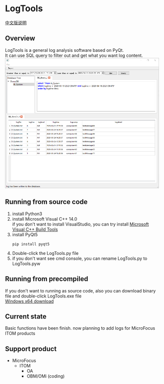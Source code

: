 # LogTools
[中文版说明](https://github.com/XOB-CN/LogTools/blob/master/README_CN.md)
## Overview
LogTools is a general log analysis software based on PyQt.  
It can use SQL query to filter out and get what you want log content.  
![MainGUI](https://github.com/XOB-CN/LogTools/raw/master/guide/picture/Main_GUI.png)  

## Running from source code
1. install Python3  
2. install Microsoft Visual C++ 14.0  
   if you don't want to install VisualStudio, you can try install 
   [Microsoft Visual C++ Build Tools](https://www.microsoft.com/en-us/download/details.aspx?id=48159)
3. install PyQt5
    ```commandline
    pip install pyqt5 
    ```
4. Double-click the LogTools.py file
5. if you don't want see cmd console, you can rename LogTools.py to LogTools.pyw

## **Running from precompiled**
If you don't want to running as source code, also you can download binary file and double-click LogTools.exe file  
[Windows x64 download](https://github.com/XOB-CN/LogTools/releases)

## Current state
Basic functions have been finish. now planning to add logs for MicroFocus ITOM products

## Support product
* MicroFocus
  * ITOM
    * OA
    * OBM/OMi (coding)